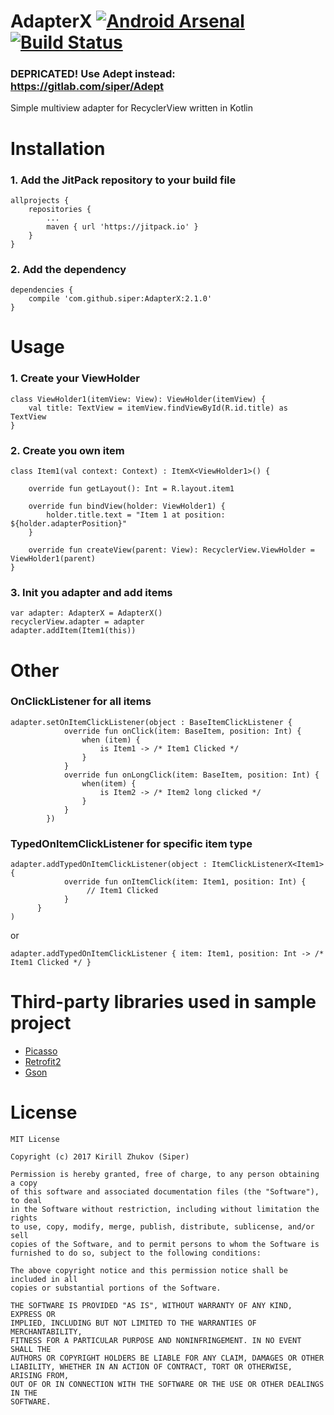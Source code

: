# AdapterX [![Android Arsenal](https://img.shields.io/badge/Android%20Arsenal-AdapterX-brightgreen.svg?style=flat)](https://android-arsenal.com/details/1/5918) [![Build Status](https://travis-ci.org/siper/AdapterX.svg?branch=master)](https://travis-ci.org/siper/AdapterX)

### DEPRICATED! Use Adept instead: https://gitlab.com/siper/Adept

Simple multiview adapter for RecyclerView written in Kotlin

# Installation

### 1. Add the JitPack repository to your build file
```
allprojects {
	repositories {
		...
		maven { url 'https://jitpack.io' }
	}
}
```
### 2. Add the dependency
```
dependencies {
	compile 'com.github.siper:AdapterX:2.1.0'
}
```

# Usage

### 1. Create your ViewHolder
```
class ViewHolder1(itemView: View): ViewHolder(itemView) {
    val title: TextView = itemView.findViewById(R.id.title) as TextView
}
```
### 2. Create you own item
```
class Item1(val context: Context) : ItemX<ViewHolder1>() {

    override fun getLayout(): Int = R.layout.item1

    override fun bindView(holder: ViewHolder1) {
        holder.title.text = "Item 1 at position: ${holder.adapterPosition}"
    }

    override fun createView(parent: View): RecyclerView.ViewHolder = ViewHolder1(parent)
}
```
### 3. Init you adapter and add items
```
var adapter: AdapterX = AdapterX()
recyclerView.adapter = adapter
adapter.addItem(Item1(this))
```

# Other

### OnClickListener for all items
```
adapter.setOnItemClickListener(object : BaseItemClickListener {
            override fun onClick(item: BaseItem, position: Int) {
                when (item) {
                    is Item1 -> /* Item1 Clicked */
                }
            }
            override fun onLongClick(item: BaseItem, position: Int) {
                when(item) {
                    is Item2 -> /* Item2 long clicked */
                }
            }
        })
```
### TypedOnItemClickListener for specific item type
```
adapter.addTypedOnItemClickListener(object : ItemClickListenerX<Item1> {
            override fun onItemClick(item: Item1, position: Int) {
                 // Item1 Clicked
            }
      }
)
```
or
```
adapter.addTypedOnItemClickListener { item: Item1, position: Int -> /* Item1 Clicked */ }
```
# Third-party libraries used in sample project

* [Picasso](http://square.github.io/picasso/)
* [Retrofit2](http://square.github.io/retrofit/)
* [Gson](https://github.com/google/gson)

# License

```
MIT License

Copyright (c) 2017 Kirill Zhukov (Siper)

Permission is hereby granted, free of charge, to any person obtaining a copy
of this software and associated documentation files (the "Software"), to deal
in the Software without restriction, including without limitation the rights
to use, copy, modify, merge, publish, distribute, sublicense, and/or sell
copies of the Software, and to permit persons to whom the Software is
furnished to do so, subject to the following conditions:

The above copyright notice and this permission notice shall be included in all
copies or substantial portions of the Software.

THE SOFTWARE IS PROVIDED "AS IS", WITHOUT WARRANTY OF ANY KIND, EXPRESS OR
IMPLIED, INCLUDING BUT NOT LIMITED TO THE WARRANTIES OF MERCHANTABILITY,
FITNESS FOR A PARTICULAR PURPOSE AND NONINFRINGEMENT. IN NO EVENT SHALL THE
AUTHORS OR COPYRIGHT HOLDERS BE LIABLE FOR ANY CLAIM, DAMAGES OR OTHER
LIABILITY, WHETHER IN AN ACTION OF CONTRACT, TORT OR OTHERWISE, ARISING FROM,
OUT OF OR IN CONNECTION WITH THE SOFTWARE OR THE USE OR OTHER DEALINGS IN THE
SOFTWARE.
```
